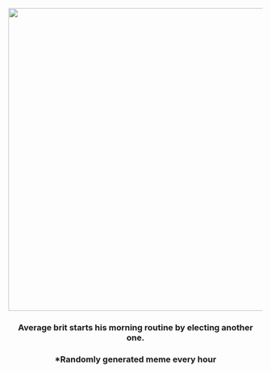 <p align="center">
        <img src="https://i.redd.it/krz6vgdk9zu91.jpg" width="600" height="600">
        </p>
        <h3 align="center">Average brit starts his morning routine by electing another one.</h3>
        <h3 align="center">*Randomly generated meme every hour</h3>
    